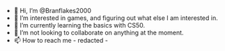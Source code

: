 - 👋 Hi, I’m @Branflakes2000
- 👀 I’m interested in games, and figuring out what else I am interested in. 
- 🌱 I’m currently learning the basics with CS50. 
- 💞️ I’m not looking to collaborate on anything at the moment. 
- 📫 How to reach me - redacted - 

<!---
Branflakes2000/Branflakes2000 is a ✨ special ✨ repository because its `README.md` (this file) appears on your GitHub profile.
You can click the Preview link to take a look at your changes.
--->
